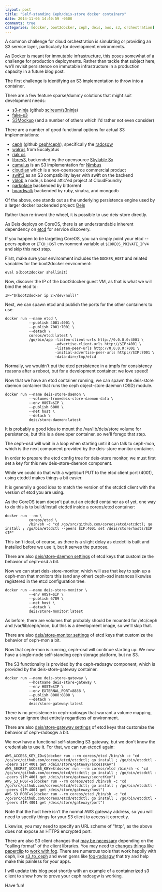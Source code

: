 ```yaml
---
layout: post
title: "Self-standing Ceph/deis-store docker containers"
date: 2014-11-05 14:40:59 -0500
comments: true
categories: [docker, boot2docker, ceph, deis, aws, s3, orchestration]
---
```

A common challenge for cloud orchestration is simulating or providing an S3 service layer, particularly for development environments.

As Docker is meant for immutable infrastructure, this poses somewhat of a challenge for production deployments. Rather than tackle that subject here, we'll revisit persistence on immutable infrastructure in a production capacity in a future blog post.

The first challenge is identifying an S3 implementation to throw into a container.

There are a few feature sparse/dummy solutions that might suit development needs:

- [s3-ninja](http://s3ninja.net/) (github [scireum/s3ninja](https://github.com/scireum/s3ninja))
- [fake-s3](https://github.com/jubos/fake-s3)
- [S3Mockup](http://sourceforge.net/projects/s3mockup/)
(and a number of others which I'd rather not even consider)

There are a number of good functional options for actual S3 implementations:

- [ceph](http://ceph.com) (github [ceph/ceph](https://github.com/ceph/ceph)), specifically the [radosgw](http://ceph.com/docs/master/radosgw/)
- [walrus](https://github.com/eucalyptus/eucalyptus/wiki/Walrus-S3-API) from Eucalyptus
- [riak cs](http://basho.com/riak-cloud-storage/)
- [libres3](http://www.skylable.com/download/#LibreS3), backended by the opensource [Skylable Sx](http://www.skylable.com/download/#SX)
- [cumulus](https://github.com/nimbusproject/nimbus/tree/master/cumulus) is an S3 implementation for [Nimbus](http://www.nimbusproject.org/docs/current/faq.html#cumulus)
- [cloudian](http://www.cloudian.com/community-edition.php) which is a non-opensource commercial product
- [swift3](https://github.com/stackforge/swift3) as an S3 compatibility layer with swift on the backend
- [vblob](https://github.com/cloudfoundry-attic/vblob) a node.js based attic'ed project at CloudFoundry
- [parkplace](https://github.com/mattjamieson/parkplace) backended by bittorrent
- [boardwalk]([https://github.com/razerbeans/boardwalk]) backended by ruby, sinatra, and mongodb

Of the above, one stands out as the underlying persistence engine used by a larger docker backended project: [Deis](http://deis.io)

Rather than re-invent the wheel, it is possible to use deis-store directly.

As Deis deploys on CoreOS, there is an understandable inherent dependency on [etcd](http://github.com/coreos/etcd/) for service discovery.

If you happen to be targeting CoreOS, you can simply point your etcd --peers option or `ETCD_HOST` environment variable at `$COREOS_PRIVATE_IPV4` and skip this next step.

First, make sure your environment includes the `DOCKER_HOST` and related variables for the boot2docker environment:

    eval $(boot2docker shellinit)

Now, discover the IP of the boot2docker guest VM, as that is what we will bind the etcd to:

    IP="$(boot2docker ip 2>/dev/null)"

Next, we can spawn etcd and publish the ports for the other containers to use:

    docker run --name etcd \
               --publish 4001:4001 \
               --publish 7001:7001 \
               --detach \
               coreos/etcd:latest \
               /go/bin/app -listen-client-urls http://0.0.0.0:4001 \
                           -advertise-client-urls http://$IP:4001 \
                           -listen-peer-urls http://0.0.0.0:7001 \
                           -initial-advertise-peer-urls http://$IP:7001 \
                           -data-dir=/tmp/etcd

Normally, we wouldn't put the etcd persistence in a tmpfs for consistency reasons after a reboot, but for a development container: we love speed!

Now that we have an etcd container running, we can spawn the deis-store daemon container that runs the ceph object-store daemon (OSD) module.

    docker run --name deis-store-daemon \
               --volumes-from=deis-store-daemon-data \
               --env HOST=$IP \
               --publish 6800 \
               --net host \
               --detach \
               deis/store-daemon:latest

It is probably a good idea to mount the /var/lib/deis/store volume for persistence, but this is a developer container, so we'll forego that step.

The ceph-osd will wait in a loop when starting until it can talk to ceph-mon, which is the next component provided by the deis-store monitor container.

In order to prepare the etcd config tree for deis-store monitor, we must first set a key for this new deis-store-daemon component.

While we could do that with a wget/curl PUT to the etcd client port (4001), using etcdctl makes things a bit easier.

It is generally a good idea to match the version of the etcdctl client with the version of etcd you are using.

As the CoreOS team doesn't put out an etcdctl container as of yet, one way to do this is to build/install etcdctl inside a coreos/etcd container:

    docker run --rm \
               coreos/etcd \
               /bin/sh -c "cd /go/src/github.com/coreos/etcd/etcdctl; go install ; /go/bin/etcdctl --peers $IP:4001 set /deis/store/hosts/$IP $IP"

This isn't ideal, of course, as there is a slight delay as etcdctl is built and installed before we use it, but it serves the purpose.

There are also [deis/store-daemon settings](http://docs.deis.io/en/latest/managing_deis/store_daemon_settings/) of etcd keys that customize the behavior of ceph-osd a bit.

Now we can start deis-store-monitor, which will use that key to spin up a ceph-mon that monitors this (and any other) ceph-osd instances likewise registered in the etcd configuration tree.

    docker run --name deis-store-monitor \
               --env HOST=$IP \
               --publish 6789 \
               --net host \
               --detach \
               deis/store-monitor:latest

As before, there are volumes that probably should be mounted for /etc/ceph and /var/lib/ceph/mon, but this is a development image, so we'll skip that.

There are also [deis/store-monitor settings](http://docs.deis.io/en/latest/managing_deis/store_monitor_settings/) of etcd keys that customize the behavior of ceph-mon a bit.

Now that ceph-mon is running, ceph-osd will continue starting up. We now have a single-node self-standing ceph storage platform, but no S3.

The S3 functionality is provided by the ceph-radosgw component, which is provided by the deis-store-gateway container.

    docker run --name deis-store-gateway \
               --hostname deis-store-gateway \
               --env HOST=$IP \
               --env EXTERNAL_PORT=8888 \
               --publish 8888:8888 \
               --detach \
               deis/store-gateway:latest

There is no persistence in ceph-radosgw that warrant a volume mapping, so we can ignore that entirely regardless of environment.

There are also [deis/store-gateway settings](http://docs.deis.io/en/latest/managing_deis/store_gateway_settings/) of etcd keys that customize the behavior of ceph-radosgw a bit.

We now have a functional self-standing S3 gateway, but we don't know the credentials to use it. For that, we can run etcdctl again:

    AWS_ACCESS_KEY_ID=$(docker run --rm coreos/etcd /bin/sh -c "cd /go/src/github.com/coreos/etcd/etcdctl; go install ; /go/bin/etcdctl --peers $IP:4001 get /deis/store/gateway/accessKey")
    AWS_SECRET_ACCESS_KEY=$(docker run --rm coreos/etcd /bin/sh -c "cd /go/src/github.com/coreos/etcd/etcdctl; go install ; /go/bin/etcdctl --peers $IP:4001 get /deis/store/gateway/secretKey")
    AWS_S3_HOST=$(docker run --rm coreos/etcd /bin/sh -c "cd /go/src/github.com/coreos/etcd/etcdctl; go install ; /go/bin/etcdctl --peers $IP:4001 get /deis/store/gateway/host")
    AWS_S3_PORT=$(docker run --rm coreos/etcd /bin/sh -c "cd /go/src/github.com/coreos/etcd/etcdctl; go install ; /go/bin/etcdctl --peers $IP:4001 get /deis/store/gateway/port")

Note that the host here isn't the normal AWS gateway address, so you will need to specify things for your S3 client to access it correctly.

Likewise, you may need to specify an URL scheme of "http", as the above does not expose an HTTPS encrypted port.

There are also S3 client changes that [may be necessary](https://github.com/deis/deis/issues/2326) depending on the "calling format" of the client libraries. You may need to [changes things like paperclip](http://stackoverflow.com/questions/24312350/using-paperclip-fog-and-ceph) to [work with fog](https://github.com/thoughtbot/paperclip/issues/1577). There are numerous tools that work happily with ceph, like [s3_to_ceph](https://github.com/stiller/s3_to_ceph/blob/master/s3_to_ceph.rb) and even gems like [fog-radosgw](https://github.com/fog/fog-radosgw) that try and help make this painless for your apps.

I will update this blog post shortly with an example of a containerized s3 client to show how to prove your ceph radosgw is working.

Have fun!

